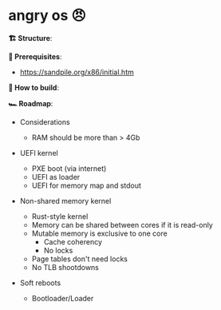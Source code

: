 # angry os 😠

**🏗 Structure**:


**📝 Prerequisites**:  
- https://sandpile.org/x86/initial.htm  



**🧱 How to build**:  


**🏎 Roadmap**:
- Considerations
    - RAM should be more than > 4Gb
- UEFI kernel
    - PXE boot (via internet)
    - UEFI as loader
    - UEFI for memory map and stdout
    
- Non-shared memory kernel
    - Rust-style kernel
    - Memory can be shared between cores if it is read-only
    - Mutable memory is exclusive to one core
        - Cache coherency
        - No locks
    - Page tables don't need locks
    - No TLB shootdowns
    
- Soft reboots
    - Bootloader/Loader

